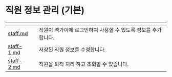 # 직원 정보 관리 (기본)

<table data-view="cards"><thead><tr><th data-type="content-ref"></th><th></th></tr></thead><tbody><tr><td><a href="staff.md">staff.md</a></td><td>직원이 맥가이에 로그인하여 사용할 수 있도록 정보를 추가합니다.</td></tr><tr><td><a href="staff-1.md">staff-1.md</a></td><td>저장된 직원 정보를 수정합니다.</td></tr><tr><td><a href="staff-2.md">staff-2.md</a></td><td>직원을 퇴직 처리 하고 조회할 수 있습니다.</td></tr></tbody></table>
